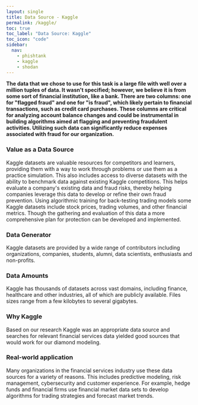 ```yaml
---
layout: single
title: Data Source - Kaggle
permalink: /kaggle/
toc: true
toc_label: "Data Source: Kaggle"
toc_icon: "code"
sidebar:
  nav:
    - phishtank
    - kaggle
    - shodan
---
```

**The data that we chose to use for this task is a large file with well over a million tuples of data. It wasn't specified; however, we believe it is from some sort of financial institution, like a bank. There are two columns: one for "flagged fraud" and one for "is fraud", which likely pertain to financial transactions, such as credit card purchases. These columns are critical for analyzing account balance changes and could be instrumental in building algorithms aimed at flagging and preventing fraudulent activities. Utilizing such data can significantly reduce expenses associated with fraud for our organization.**

### Value as a Data Source
Kaggle datasets are valuable resources for competitors and learners, providing them with a way to work through problems or use them as a practice simulation. This also includes access to diverse datasets with the ability to benchmark data against existing Kaggle competitions. This helps evaluate a company's existing data and fraud risks, thereby helping companies leverage this data to develop or refine their own fraud prevention. Using algorithmic training for back-testing trading models some Kaggle datasets include stock prices, trading volumes, and other financial metrics. Though the gathering and evaluation of this data a more comprehensive plan for protection can be developed and implemented.

### Data Generator
Kaggle datasets are provided by a wide range of contributors including organizations, companies, students, alumni, data scientists, enthusiasts and non-profits. 

### Data Amounts
Kaggle has thousands of datasets across vast domains, including finance, healthcare and other industries, all of which are publicly available. Files sizes range from a few kilobytes to several gigabytes.

### Why Kaggle
Based on our research Kaggle was an appropriate data source and searches for relevant financial services data yielded good sources that would work for our diamond modeling.

### Real-world application
Many organizations in the financial services industry use these data sources for a variety of reasons. This includes predictive modeling, risk management, cybersecurity and customer experience. For example, hedge funds and financial firms use financial market data sets to develop algorithms for trading strategies and forecast market trends.